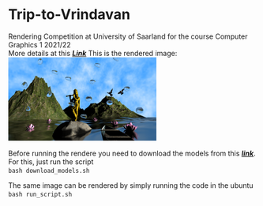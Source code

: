 # Trip-to-Vrindavan
Rendering Competition at University of Saarland for the course Computer Graphics 1 2021/22 <br/>
More details at this ***[Link](https://graphics.cg.uni-saarland.de/courses/cg1-2021/RC/group8/)***
This is the rendered image:<br/>
<img src="cg_saar.png" width="300"/>

Before running the rendere you need to download the models from this ***[link](https://drive.google.com/file/d/1JfP-z_eUBPKzjU8YpRU7TIa_PoNC20xf/view?usp=sharing)***. For this, just run the script<br/>
```bash download_models.sh```

The same image can be rendered by simply running the code in the ubuntu<br/>
```bash run_script.sh```
